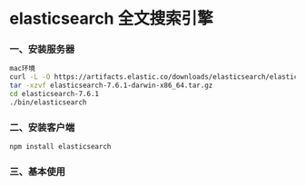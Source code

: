 # elasticsearch 全文搜索引擎

### 一、安装服务器

```bash
mac环境
curl -L -O https://artifacts.elastic.co/downloads/elasticsearch/elasticsearch-7.6.1-darwin-x86_64.tar.gz
tar -xzvf elasticsearch-7.6.1-darwin-x86_64.tar.gz
cd elasticsearch-7.6.1
./bin/elasticsearch
```

### 二、安装客户端

```javascript
npm install elasticsearch
```

### 三、基本使用

```javascript

```
